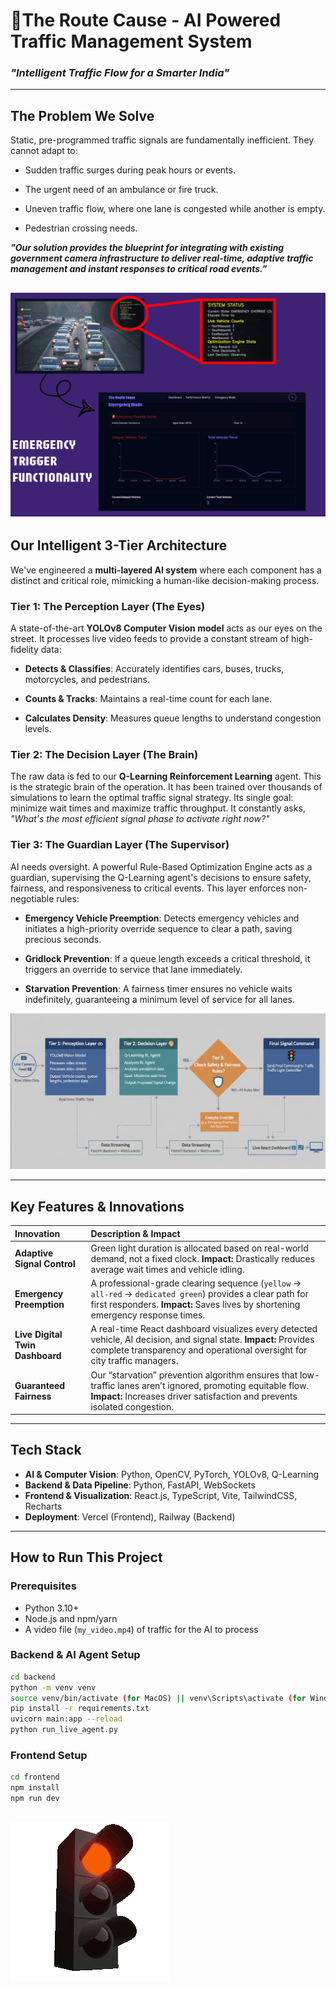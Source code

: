 
# 🚦The Route Cause - AI Powered Traffic Management System 
### *"Intelligent Traffic Flow for a Smarter India"*


---

## The Problem We Solve  
Static, pre-programmed traffic signals are fundamentally inefficient. They cannot adapt to:

- Sudden traffic surges during peak hours or events.

- The urgent need of an ambulance or fire truck.

- Uneven traffic flow, where one lane is congested while another is empty.

- Pedestrian crossing needs.

_**"Our solution provides the blueprint for integrating with existing government camera infrastructure to deliver real-time, adaptive traffic management and instant responses to critical road events."**_


![Alt text for the image](frontend/public/emergency.png)
---

## Our Intelligent 3-Tier Architecture
We've engineered a **multi-layered AI system** where each component has a distinct and critical role, mimicking a human-like decision-making process.

### Tier 1: The Perception Layer (The Eyes)  
A state-of-the-art **YOLOv8 Computer Vision model** acts as our eyes on the street. It processes live video feeds to provide a constant stream of high-fidelity data:

- **Detects & Classifies**: Accurately identifies cars, buses, trucks, motorcycles, and pedestrians.

- **Counts & Tracks**: Maintains a real-time count for each lane.

- **Calculates Density**: Measures queue lengths to understand congestion levels.  

### Tier 2: The Decision Layer (The Brain)  
The raw data is fed to our **Q-Learning Reinforcement Learning** agent. This is the strategic brain of the operation. It has been trained over thousands of simulations to learn the optimal traffic signal strategy. Its single goal: minimize wait times and maximize traffic throughput. It constantly asks, *"What's the most efficient signal phase to activate right now?"*  

### Tier 3: The Guardian Layer (The Supervisor)  
AI needs oversight. A powerful Rule-Based Optimization Engine acts as a guardian, supervising the Q-Learning agent's decisions to ensure safety, fairness, and responsiveness to critical events. This layer enforces non-negotiable rules:

- **Emergency Vehicle Preemption**: Detects emergency vehicles and initiates a high-priority override sequence to clear a path, saving precious seconds.

- **Gridlock Prevention**: If a queue length exceeds a critical threshold, it triggers an override to service that lane immediately.

- **Starvation Prevention**: A fairness timer ensures no vehicle waits indefinitely, guaranteeing a minimum level of service for all lanes.
  
![Alt text for the image](backend/flowchart.png)
  
---

## Key Features & Innovations  

| Innovation | Description & Impact |
| :--- | :--- |
| **Adaptive Signal Control** | Green light duration is allocated based on real-world demand, not a fixed clock. **Impact:** Drastically reduces average wait times and vehicle idling. |
| **Emergency Preemption** | A professional-grade clearing sequence (`yellow` -> `all-red` -> `dedicated green`) provides a clear path for first responders. **Impact:** Saves lives by shortening emergency response times. |
| **Live Digital Twin Dashboard** | A real-time React dashboard visualizes every detected vehicle, AI decision, and signal state. **Impact:** Provides complete transparency and operational oversight for city traffic managers. |
| **Guaranteed Fairness** | Our “starvation” prevention algorithm ensures that low-traffic lanes aren’t ignored, promoting equitable flow. **Impact:** Increases driver satisfaction and prevents isolated congestion. |

---

## Tech Stack  

- **AI & Computer Vision**: Python, OpenCV, PyTorch, YOLOv8, Q-Learning  
- **Backend & Data Pipeline**: Python, FastAPI, WebSockets  
- **Frontend & Visualization**: React.js, TypeScript, Vite, TailwindCSS, Recharts  
- **Deployment**: Vercel (Frontend), Railway (Backend)  

---

## How to Run This Project  

### Prerequisites  
- Python 3.10+  
- Node.js and npm/yarn  
- A video file (`my_video.mp4`) of traffic for the AI to process  

### Backend & AI Agent Setup  
```bash
cd backend
python -m venv venv
source venv/bin/activate (for MacOS) || venv\Scripts\activate (for Windows)
pip install -r requirements.txt
uvicorn main:app --reload
python run_live_agent.py
```

### Frontend Setup  
```bash
cd frontend
npm install
npm run dev
```
![Alt text for the image](backend/lights.gif)
---
